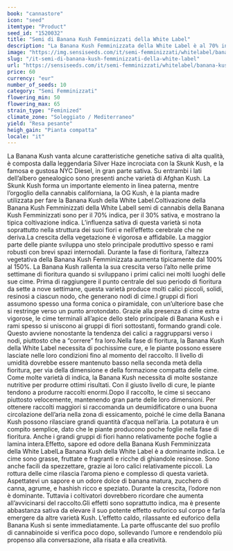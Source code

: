 ```yaml
---
book: "cannastore"
icon: "seed"
itemtype: "Product"
seed_id: "1520032"
title: "Semi di Banana Kush Femminizzati della White Label"
description: "La Banana Kush Femminizzata della White Label è al 70% indica, al 30% sativa. Produce buoni rendimenti con odore di hashish. Effetto rilassante e loquace."
image: "https://img.sensiseeds.com/it/semi-femminizzati/whitelabel/banana-kush-image.png"
slug: "/it-semi-di-banana-kush-femminizzati-della-white-label"
url: "https://sensiseeds.com/it/semi-femminizzati/whitelabel/banana-kush?a_aid=cannastore"
price: 60
currency: "eur"
number_of_seeds: 10
category: "Semi Femminizzati"
flowering_min: 50
flowering_max: 65
strain_type: "Feminized"
climate_zone: "Soleggiato / Mediterraneo"
yield: "Resa pesante"
heigh_gain: "Pianta compatta"
locale: "it"
---
```

La Banana Kush vanta alcune caratteristiche genetiche sativa di alta qualità, è composta dalla leggendaria Silver Haze incrociata con la Skunk Kush, e la famosa e gustosa NYC Diesel, in gran parte sativa. Su entrambi i lati dell’albero genealogico sono presenti anche varietà di Afghan Kush. La Skunk Kush forma un importante elemento in linea paterna, mentre l’orgoglio della cannabis californiana, la OG Kush, è la pianta madre utilizzata per fare la Banana Kush della White Label.Coltivazione della Banana Kush Femminizzati della White LabelI semi di cannabis della Banana Kush Femminizzati sono per il 70% indica, per il 30% sativa, e mostrano la tipica coltivazione indica. L’influenza sativa di questa varietà si nota soprattutto nella struttura dei suoi fiori e nell’effetto cerebrale che ne deriva.La crescita della vegetazione è vigorosa e affidabile. La maggior parte delle piante sviluppa uno stelo principale produttivo spesso e rami robusti con brevi spazi internodali. Durante la fase di fioritura, l’altezza vegetativa della Banana Kush Femminizzata aumenta tipicamente dal 100% al 150%. La Banana Kush rallenta la sua crescita verso l’alto nelle prime settimane di fioritura quando si sviluppano i primi calici nei molti luoghi delle sue cime. Prima di raggiungere il punto centrale del suo periodo di fioritura da sette a nove settimane, questa varietà produce molti calici piccoli, solidi, resinosi a ciascun nodo, che generano nodi di cime.I gruppi di fiori assumono spesso una forma conica o piramidale, con un’ulteriore base che si restringe verso un punto arrotondato. Grazie alla presenza di cime extra vigorose, le cime terminali all’apice dello stelo principale di Banana Kush e i rami spesso si uniscono ai gruppi di fiori sottostanti, formando grandi cole. Questo avviene nonostante la tendenza dei calici a raggrupparsi verso i nodi, piuttosto che a “correre” fra loro.Nella fase di fioritura, la Banana Kush della White Label necessita di pochissime cure, e le piante possono essere lasciate nelle loro condizioni fino al momento del raccolto. Il livello di umidità dovrebbe essere mantenuto basso nella seconda metà della fioritura, per via della dimensione e della formazione compatta delle cime. Come molte varietà di indica, la Banana Kush necessita di molte sostanze nutritive per produrre ottimi risultati. Con il giusto livello di cure, le piante tendono a produrre raccolti enormi.Dopo il raccolto, le cime si seccano piuttosto velocemente, mantenendo gran parte delle loro dimensioni. Per ottenere raccolti maggiori si raccomanda un deumidificatore o una buona circolazione dell’aria nella zona di essicamento, poiché le cime della Banana Kush possono rilasciare grandi quantità d’acqua nell’aria. La potatura è un compito semplice, dato che le piante producono poche foglie nella fase di fioritura. Anche i grandi gruppi di fiori hanno relativamente poche foglie a lamina intera.Effetto, sapore ed odore della Banana Kush Femminizzata della White LabelLa Banana Kush della White Label è a dominante indica. Le cime sono grasse, fruttate e fragranti e ricche di ghiandole resinose. Sono anche facili da spezzettare, grazie ai loro calici relativamente piccoli. La rottura delle cime rilascia l’aroma pieno e complesso di questa varietà. Aspettatevi un sapore e un odore dolce di banana matura, zucchero di canna, agrume, e hashish ricco e speziato. Durante la crescita, l’odore non è dominante. Tuttavia i coltivatori dovrebbero ricordare che aumenta all’avvicinarsi del raccolto.Gli effetti sono soprattutto indica, ma è presente abbastanza sativa da elevare il suo potente effetto euforico sul corpo e farla emergere da altre varietà Kush. L’effetto caldo, rilassante ed euforico della Banana Kush si sente immediatamente. La parte offuscante del suo profilo di cannabinoide si verifica poco dopo, sollevando l’umore e rendendolo più propenso alla conversazione, alla risata e alla creatività.
